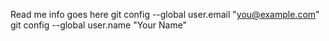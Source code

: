 Read me info goes here
  git config --global user.email "you@example.com"
  git config --global user.name "Your Name"